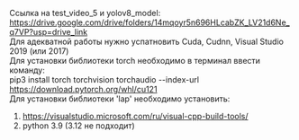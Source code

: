 Ссылка на test_video_5 и yolov8_model: https://drive.google.com/drive/folders/14mqoyr5n696HLcabZK_LV21d6Ne_q7VP?usp=drive_link</br>
Для адекватной работы нужно успатновить Cuda, Cudnn, Visual Studio 2019 (или 2017) </br>
Для установки библиотеки torch необходимо в терминал ввести команду: </br>
pip3 install torch torchvision torchaudio --index-url https://download.pytorch.org/whl/cu121 </br>
Для установки библиотеки 'lap' необходимо установить: </br>
1) https://visualstudio.microsoft.com/ru/visual-cpp-build-tools/
2) python 3.9 (3.12 не подходит)
